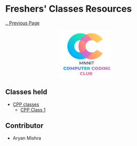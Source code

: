 # Freshers' Classes Resources

[.. Previous Page](..)

<div align="center"><img src="cclogo.png" height="150"/></div>

## Classes held

- [CPP classes](CPP)
    - [CPP Class 1](CPP/Class_01)
## Contributor
- Aryan Mishra